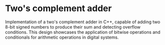 # Two's complement adder

Implementation of a two's complement adder in C++, capable of adding two 8-bit signed numbers to produce their sum and detecting overflow conditions. This design showcases the application of bitwise operations and conditionals for arithmetic operations in digital systems.